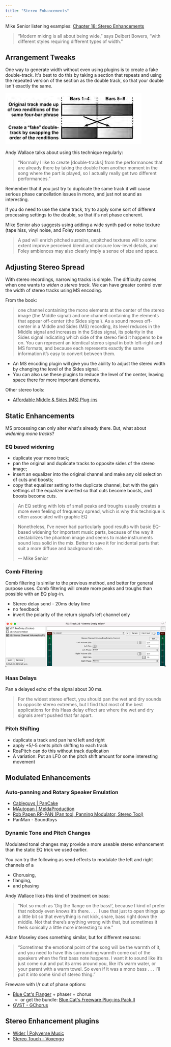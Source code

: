 ```yaml
---
title: "Stereo Enhancements"
---
```


Mike Senior listening examples: [Chapter 18: Stereo Enhancements](https://cambridge-mt.com/ms/ch18/)

> “Modern mixing is all about being wide,” says Delbert Bowers, “with different styles requiring different types of width.”

## Arrangement Tweaks

One way to generate width without even using plugins is to create a fake double-track. It's best to do this by taking a section that repeats and using the repeated version of the section as the double track, so that your double isn't exactly the same.

![](double.png)

Andy Wallace talks about using this technique regularly:

> “Normally I like to create [double-tracks] from the performances that are already there by taking the double from another moment in the song where the part is played, so I actually really get two different performances.”

Remember that if you just try to duplicate the same track it will cause serious phase cancellation issues in mono, and just not sound as interesting.

If you do need to use the same track, try to apply some sort of different processing settings to the double, so that it's not phase coherent.

Mike Senior also suggests using adding a wide synth pad or noise texture (tape hiss, vinyl noise, and Foley room tones).

> A pad will enrich pitched sustains, unpitched textures will to some extent improve perceived blend and obscure low-level details, and Foley ambiences may also clearly imply a sense of size and space.

## Adjusting Stereo Spread

With stereo recordings, narrowing tracks is simple. The difficulty comes when one wants to _widen a stereo track._ We can have greater control over the width of stereo tracks using MS encoding.

From the book:

> one channel containing the mono elements at the center of the stereo image (the Middle signal) and one channel containing the elements that appear off-center (the Sides signal). As a sound moves off-center in a Middle and Sides (MS) recording, its level reduces in the Middle signal and increases in the Sides signal, its polarity in the Sides signal indicating which side of the stereo field it happens to be on. You can represent an identical stereo signal in both left–right and MS formats, and because each represents exactly the same information it’s easy to convert between them.

- An MS encoding plugin will give you the ability to adjust the stereo width by changing the level of the Sides signal.
- You can also use these plugins to reduce the level of the center, leaving space there for more important elements.

Other stereo tools:

- [Affordable Middle & Sides (MS) Plug-ins](https://cambridge-mt.com/ms/ch18/)

## Static Enhancements

MS processing can only alter what's already there. But, what about _widening mono tracks_?

### EQ based widening

- duplicate your mono track;
- pan the original and duplicate tracks to opposite sides of the stereo image;
- insert an equalizer into the original channel and make any old selection of cuts and boosts;
- copy that equalizer setting to the duplicate channel, but with the gain settings of the equalizer inverted so that cuts become boosts, and boosts become cuts.

> An EQ setting with lots of small peaks and troughs usually creates a more even feeling of frequency spread, which is why this technique is often associated with graphic EQ

> Nonetheless, I’ve never had particularly good results with basic EQ-based widening for important music parts, because of the way it destabilizes the phantom image and seems to make instruments sound less solid in the mix. Better to save it for incidental parts that suit a more diffuse and background role.
>
> -- Mike Senior

### Comb Filtering

Comb filtering is similar to the previous method, and better for general purpose uses. Comb filtering will create more peaks and troughs than possible with an EQ plug-in.

- Stereo delay send - 20ms delay time
- no feedback
- invert the polarity of the return signal’s left channel only

![](invert-phase.png)

### Haas Delays

Pan a delayed echo of the signal about 30 ms.

> For the widest stereo effect, you should pan the wet
> and dry sounds to opposite stereo extremes, but I find
> that most of the best applications for this Haas delay effect
> are where the wet and dry signals aren’t pushed that far apart.

### Pitch Shifting

- duplicate a track and pan hard left and right
- apply +5/-5 cents pitch shifting to each track
- ReaPitch can do this without track duplication
- A variation: Put an LFO on the pitch shift amount for some interesting movement

## Modulated Enhancements

### Auto-panning and Rotary Speaker Emulation

- [Cableguys | PanCake](https://www.cableguys.com/pancake.html)
- [MAutopan | MeldaProduction](https://www.meldaproduction.com/MAutopan)
- [Rob Papen RP-PAN (Pan tool, Panning Modulator, Stereo Tool)](https://www.audiopluginsforfree.com/rob-papen-rp-pan/)
- PanMan - Soundtoys

### Dynamic Tone and Pitch Changes

Modulated tonal changes may provide a more useable stereo enhancement than the static EQ trick we used earlier.

You can try the following as send effects to modulate the left and right channels of a

- Chorusing,
- flanging,
- and phasing

Andy Wallace likes this kind of treatment on bass:

> “Not so much as ‘Dig the flange on the bass!’, because I kind of prefer that nobody even knows it’s there. . . . I use that just to open things up a little bit so that everything is not kick, snare, bass right down the middle. Not that there’s anything wrong with that, but sometimes it feels sonically a little more interesting to me.”

Adam Moseley does something similar, but for different reasons:

> “Sometimes the emotional point of the song will be the warmth of it, and you need to have this surrounding warmth come out of the speakers when the first bass note happens. I want it to sound like it’s just come out and put its arms around you, like it’s warm water, or your parent with a warm towel. So even if it was a mono bass . . . I’ll put it into some kind of stereo thing.”

Freeware with l/r out of phase options:

- [Blue Cat's Flanger](https://www.bluecataudio.com/Products/Product_Flanger/) + phaser + chorus
  - or get the bundle: [Blue Cat's Freeware Plug-ins Pack II](https://www.bluecataudio.com/Products/Bundle_FreewarePack/)
- [GVST - GChorus](https://www.gvst.co.uk/gchorus.htm)

## Stereo Enhancement plugins

- [Wider | Polyverse Music](https://polyversemusic.com/products/wider/)
- [Stereo Touch - Voxengo](https://www.voxengo.com/product/stereotouch/)
